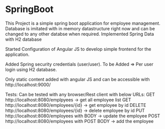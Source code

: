 # SpringBoot
This Project is a simple spring boot application for employee management.
Database is imitated with in memory datastructure right now and can be changed to any other databse when required.
Implemented Spring Data with H2 database

Started Configuration of Angular JS to develop simple frontend for the application.

Added Spring security credentials (user/user). To be Added => Per user login using H2 database.

Only static content added with angular JS and can be accessible with http://localhost:9000/


Tests:
Can be tested with any browser/Rest client with below URLs:
GET http://localhost:8080/emplpyees -> get all employee list
GET http://localhost:8080/employees/{id} -> get employee by id
DELETE http://localhost:8080/employees/{id} -> delete employee by id
PUT http://localhost:8080/employees with BODY -> update the employee
POST http://localhost:8080/employees with POST BODY -> add the employee
